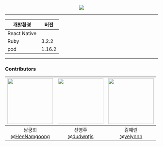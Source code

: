 <div align="center">
    <img src="https://capsule-render.vercel.app/api?type=rect&color=0:A7F0E7,300:EBF8F5&height=180&text=Seedzip%20🌱&animation=fadeIn&fontColor=000000&fontSize=60" />
</div>

----

| **개발환경** | **버전** |
| ------------ | -------- |
| React Native |   |
| Ruby         | 3.2.2    |
| pod          | 1.16.2   |

-----
### Contributors

|<img src="https://avatars.githubusercontent.com/u/104904309?v=4" width="150" height="150"/>|<img src="https://avatars.githubusercontent.com/u/165630285?v=4" width="150" height="150"/>|<img src="https://avatars.githubusercontent.com/u/149746062?v=4" width="150" height="150"/>|
|:-:|:-:|:-:|
|남궁희<br/>[@HeeNamgoong](https://github.com/HeeNamgoong)|선영주<br/>[@dudwntjs](https://github.com/dudwntjs)|김예린<br/>[@yelynnn](https://github.com/yelynnn)|
